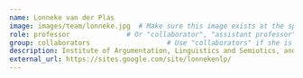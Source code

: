 ```yaml
---
name: Lonneke van der Plas
image: images/team/lonneke.jpg  # Make sure this image exists at the specified path
role: professor              # Or "collaborator", "assistant professor", etc.
group: collaborators                   # Use "collaborators" if she is a collaborator
description: Institute of Argumentation, Linguistics and Semiotics, and Faculty of Informatics at the Università della Svizzera italiana
external_url: https://sites.google.com/site/lonnekenlp/
---
```


